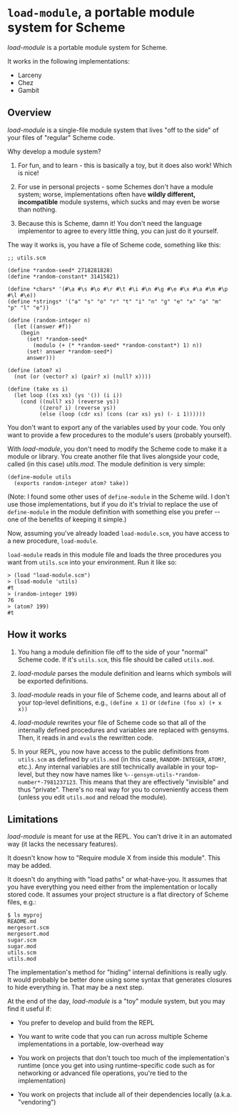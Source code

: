 # `load-module`, a portable module system for Scheme

*load-module* is a portable module system for Scheme.

It works in the following implementations:

+ Larceny
+ Chez
+ Gambit

## Overview

*load-module* is a single-file module system that lives "off to the side" of your files of "regular" Scheme code.

Why develop a module system?

1. For fun, and to learn - this is basically a toy, but it does also work!  Which is nice!

2. For use in personal projects - some Schemes don't have a module system; worse, implementations often have **wildly different, incompatible** module systems, which sucks and may even be worse than nothing.

3. Because this is Scheme, damn it!  You don't need the language implementor to agree to every little thing, you can just do it yourself.

The way it works is, you have a file of Scheme code, something like this:

```
;; utils.scm

(define *random-seed* 2718281828)
(define *random-constant* 31415821)

(define *chars* '(#\a #\s #\o #\r #\t #\i #\n #\g #\e #\x #\a #\m #\p #\l #\e))
(define *strings* '("a" "s" "o" "r" "t" "i" "n" "g" "e" "x" "a" "m" "p" "l" "e"))

(define (random-integer n)
  (let ((answer #f))
    (begin
      (set! *random-seed*
        (modulo (+ (* *random-seed* *random-constant*) 1) n))
      (set! answer *random-seed*)
      answer)))

(define (atom? x)
  (not (or (vector? x) (pair? x) (null? x))))
  
(define (take xs i)
  (let loop ((xs xs) (ys '()) (i i))
    (cond ((null? xs) (reverse ys))
          ((zero? i) (reverse ys))
          (else (loop (cdr xs) (cons (car xs) ys) (- i 1))))))
```

You don't want to export any of the variables used by your code.  You only want to provide a few procedures to the module's users (probably yourself).

With *load-module*, you don't need to modify the Scheme code to make it a module or library.  You create another file that lives alongside your code, called (in this case) *utils.mod*.  The module definition is very simple:

```
(define-module utils
  (exports random-integer atom? take))
```

(Note: I found some other uses of `define-module` in the Scheme wild.  I don't use those implementations, but if you do it's trivial to replace the use of `define-module` in the module definition with something else you prefer -- one of the benefits of keeping it simple.)

Now, assuming you've already loaded `load-module.scm`, you have access to a new procedure, `load-module`.

`load-module` reads in this module file and loads the three procedures you want from `utils.scm` into your environment.  Run it like so:

```
> (load "load-module.scm")
> (load-module 'utils)
#t
> (random-integer 199)
76
> (atom? 199)
#t
```

## How it works

1. You hang a module definition file off to the side of your "normal"
   Scheme code.  If it's `utils.scm`, this file should be called
   `utils.mod`.

2. *load-module* parses the module definition and learns which symbols will
   be exported definitions.

3. *load-module* reads in your file of Scheme code, and learns about all of
   your top-level definitions, e.g., `(define x 1)` or `(define (foo
   x) (+ x x))`

4. *load-module* rewrites your file of Scheme code so that all of the
   internally defined procedures and variables are replaced with
   gensyms.  Then, it reads in and `eval`s the rewritten code.

5. In your REPL, you now have access to the public definitions from
   `utils.scm` as defined by `utils.mod` (in this case,
   `RANDOM-INTEGER`, `ATOM?`, etc.).  Any internal variables are still
   technically available in your top-level, but they now have names
   like `%--gensym-utils-*random-number*-7981237123`.  This means that
   they are effectively "invisible" and thus "private".  There's no
   real way for you to conveniently access them (unless you edit
   `utils.mod` and reload the module).

## Limitations

*load-module* is meant for use at the REPL.  You can't drive it in an
automated way (it lacks the necessary features).

It doesn't know how to "Require module X from inside this module".
This may be added.

It doesn't do anything with "load paths" or what-have-you.  It assumes
that you have everything you need either from the implementation or
locally stored code.  It assumes your project structure is a flat
directory of Scheme files, e.g.:

```
$ ls myproj
README.md
mergesort.scm
mergesort.mod
sugar.scm
sugar.mod
utils.scm
utils.mod
```

The implementation's method for "hiding" internal definitions is
really ugly.  It would probably be better done using some syntax that
generates closures to hide everything in.  That may be a next step.

At the end of the day, *load-module* is a "toy" module system, but you may
find it useful if:

+ You prefer to develop and build from the REPL

+ You want to write code that you can run across multiple Scheme
  implementations in a portable, low-overhead way

+ You work on projects that don't touch too much of the
  implementation's runtime (once you get into using runtime-specific
  code such as for networking or advanced file operations, you're tied
  to the implementation)

+ You work on projects that include all of their dependencies locally
  (a.k.a. "vendoring")
